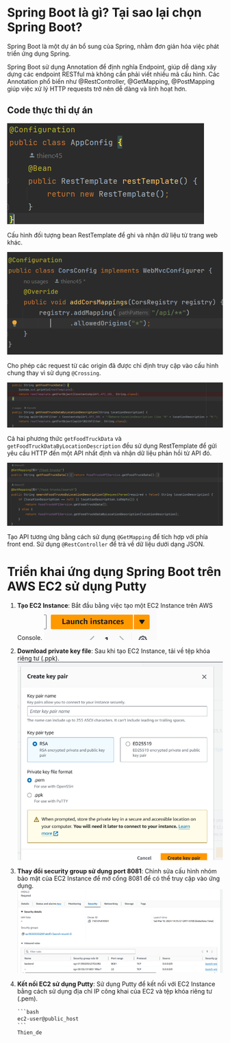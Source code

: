 # Spring Boot là gì? Tại sao lại chọn Spring Boot?

Spring Boot là một dự án bổ sung của Spring, nhằm đơn giản hóa việc phát triển ứng dụng Spring.

Spring Boot sử dụng Annotation để định nghĩa Endpoint, giúp dễ dàng xây dựng các endpoint RESTful mà không cần phải viết nhiều mã cấu hình. Các Annotation phổ biến như @RestController, @GetMapping, @PostMapping giúp việc xử lý HTTP requests trở nên dễ dàng và linh hoạt hơn.

## Code thực thi dự án

![Cấu hình bean RestTemplate](image-9.png)

Cấu hình đối tượng bean RestTemplate để ghi và nhận dữ liệu từ trang web khác.

![Cho phép request từ các origin](image-11.png)

Cho phép các request từ các origin đã được chỉ định truy cập vào cấu hình chung thay vì sử dụng `@Crossing`.

![Gửi yêu cầu HTTP và nhận dữ liệu](image-12.png)

Cả hai phương thức `getFoodTruckData` và `getFoodTruckDataByLocationDescription` đều sử dụng RestTemplate để gửi yêu cầu HTTP đến một API nhất định và nhận dữ liệu phản hồi từ API đó.

![Tạo API thông qua @GetMapping](image-13.png)

Tạo API tương ứng bằng cách sử dụng `@GetMapping` để tích hợp với phía front end. Sử dụng `@RestController` để trả về dữ liệu dưới dạng JSON.

# Triển khai ứng dụng Spring Boot trên AWS EC2 sử dụng Putty

1.  **Tạo EC2 Instance**: Bắt đầu bằng việc tạo một EC2 Instance trên AWS Console.
    ![Alt text](image.png)

2.  **Download private key file**: Sau khi tạo EC2 Instance, tải về tệp khóa riêng tư (.ppk).
    ![Alt text](image-1.png)

3.  **Thay đổi security group sử dụng port 8081**: Chỉnh sửa cấu hình nhóm bảo mật của EC2 Instance để mở cổng 8081 để có thể truy cập vào ứng dụng.
    ![Alt text](image-2.png)

4.  **Kết nối EC2 sử dụng Putty**: Sử dụng Putty để kết nối với EC2 Instance bằng cách sử dụng địa chỉ IP công khai của EC2 và tệp khóa riêng tư (.pem).

        ```bash
        ec2-user@public_host
        ```
        Thien_de
